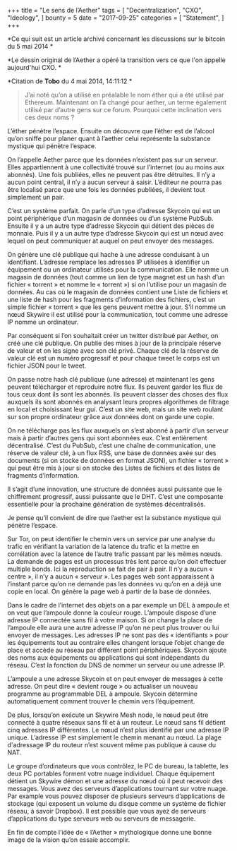+++
title = "Le sens de l’Aether"
tags = [
    "Decentralization",
    "CXO",
    "Ideology",
]
bounty = 5
date = "2017-09-25"
categories = [
    "Statement",
]
+++

*Ce qui suit est un article archivé concernant les discussions sur le bitcoin du 5 mai 2014 *

*Le dessin original de l’Aether a opéré la transition vers ce que l'on appelle aujourd'hui CXO. *

*Citation de **Tobo** du 4 mai 2014, 14:11:12 *

>J’ai noté qu’on a utilisé en préalable le nom éther qui a été utilisé par Ethereum. Maintenant on l’a changé pour aether, un terme également utilisé par d’autre gens sur ce forum. Pourquoi cette inclination vers ces deux noms ?

L’éther pénètre l’espace. Ensuite on découvre que l’éther est de l’alcool qu’on sniffe pour planer quant à l’aether celui représente la substance mystique qui pénètre l’espace.

On l’appelle Aether parce que les données n’existent pas sur un serveur. Elles appartiennent à une collectivité trouvé sur l’internet (ou au moins aux abonnés). Une fois publiées, elles ne peuvent pas être détruites. Il n’y a aucun point central, il n’y a aucun serveur à saisir. L’éditeur ne pourra pas être localisé parce que une fois les données publiées, il devient tout simplement un pair.

C’est un système parfait. On parle d’un type d’adresse Skycoin qui est un point périphérique d’un magasin de données ou d’un système PubSub. Ensuite il y a un autre type d’adresse Skycoin qui détient des pièces de monnaie. Puis il y a un autre type d’adresse Skycoin qui est un nœud avec lequel on peut communiquer at auquel on peut envoyer des messages.

On génère une clé publique qui hache à une adresse conduisant à un identifiant. L’adresse remplace les adresses IP utilisées à identifier un équipement ou un ordinateur utilisés pour la communication. Elle nomme un magasin de données (tout comme un lien de type magnet est un hash d’un fichier « torrent » et nomme le « torrent ») si on l’utilise pour un magasin de données. Au cas où le magasin de données contient une Liste de fichiers et une liste de hash pour les fragments d’information des fichiers, c’est un simple fichier  « torrent » que les gens peuvent mettre à jour. S’il nomme un nœud Skywire il est utilisé pour la communication, tout comme une adresse IP nomme un ordinateur.  

Par conséquent si l’on souhaitait créer un twitter distribué par Aether, on créé une clé publique. On publie des mises à jour de la principale réserve de valeur et on les signe avec son clé privé. Chaque clé de la réserve de valeur clé est un numéro progressif et pour chaque tweet le corps est un fichier JSON pour le tweet.

On passe notre hash clé publique (une adresse) et maintenant les gens peuvent télécharger et reproduire notre flux. Ils peuvent garder les flux de tous ceux dont ils sont les abonnés. Ils peuvent classer des choses des flux auxquels ils sont abonnés en analysant leurs propres algorithmes de filtrage en local et choisissant leur gui. C’est un site web, mais un site web roulant sur son propre ordinateur grâce aux données dont on garde une copie.

On ne télécharge pas les flux auxquels on s’est abonné à partir d’un serveur mais à partir d’autres gens qui sont abonnées eux. C’est entièrement décentralisé. C’est du PubSub, c’est une chaîne de communication, une réserve de valeur clé, à un flux RSS, une base de données axée sur des documents (si on stocke de données en format JSON), un fichier « torrent » qui peut être mis à jour si on stocke des Listes de fichiers et des listes de fragments d’information.

Il s’agit d’une innovation, une structure de données aussi puissante que le chiffrement progressif, aussi puissante que le DHT. C’est une composante essentielle pour la prochaine génération de systèmes décentralisés.

Je pense qu’il convient de dire que l’aether est la substance mystique qui pénètre l’espace.

Sur Tor, on peut identifier le chemin vers un service par une analyse du trafic en vérifiant la variation de la latence du trafic et la mettre en corrélation avec la latence de l’autre trafic passant par les mêmes nœuds. La demande de pages est un processus très lent parce qu’on doit effectuer multiple bonds. Ici la reproduction se fait de pair à pair. Il n’y a aucun « centre », il n’y a aucun « serveur ». Les pages web sont apparaissent à l’instant parce qu’on ne demande pas les données vu qu’on en a déjà une copie en local. On génère la page web à partir de la base de données.

Dans le cadre de l’internet des objets on a par exemple un DEL à ampoule et on veut que l’ampoule donne la couleur rouge. L’ampoule dispose d’une adresse IP connectée sans fil à votre maison. Si on change la place de l’ampoule elle aura une autre adresse IP qu’on ne peut plus trouver ou lui envoyer de messages. Les adresses IP ne sont pas des « identifiants » pour les équipements tout au contraire elles changent lorsque l’objet change de place et accède au réseau par différent point périphériques. Skycoin ajoute des noms aux équipements ou applications qui sont indépendants du réseau. C’est la fonction du DNS de nommer un serveur ou une adresse IP.

L’ampoule a une adresse Skycoin et on peut envoyer de messages à cette adresse. On peut dire « devient rouge » ou actualiser un nouveau programme au programmable DEL à ampoule. Skycoin détermine automatiquement comment trouver le chemin vers l’équipement.

De plus, lorsqu’on exécute un Skywire Mesh node, le nœud peut être connecté à quatre réseaux sans fil et à un routeur.  Le nœud sans fil détient cinq adresses IP différentes. Le nœud n’est plus identifié par une adresse IP unique. L’adresse IP est simplement le chemin menant au nœud. La plage d'adressage IP du routeur n’est souvent même pas publique à cause du NAT.

Le groupe d’ordinateurs que vous contrôlez, le PC de bureau, la tablette, les deux PC portables forment votre nuage individuel. Chaque équipement détient un Skywire démon et une adresse du nœud où il peut recevoir des messages. Vous avez des serveurs d’applications tournant sur votre nuage. Par example vous pouvez disposer de plusieurs serveurs d’applications de stockage (qui exposent un volume du disque comme un système de fichier réseau, à savoir Dropbox). Il est possible que vous ayez de serveurs d’applications du type serveurs web ou serveurs de messagerie.

En fin de compte l’idée de « l’Aether » mythologique donne une bonne image de la vision qu’on essaie accomplir.
